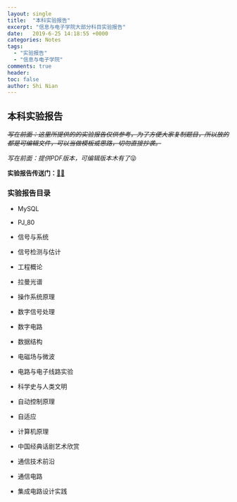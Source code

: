 ```yaml
---
layout: single
title:  "本科实验报告"
excerpt: "信息与电子学院大部分科目实验报告"
date:   2019-6-25 14:18:55 +0000
categories: Notes
tags: 
  - "实验报告"
  - "信息与电子学院"
comments: true
header:
toc: false
author: Shi Nian
---
```


## 本科实验报告

~~*写在前面：这里所提供的的实验报告仅供参考，为了方便大家复制题目，所以放的都是可编辑文件，可以当做模板或思路，切勿直接抄袭。*~~

*写在前面：提供PDF版本，可编辑版本木有了*:stuck_out_tongue_winking_eye:

**实验报告传送门：**[:raising_hand_woman:](https://github.com/shinianzhihou/BITlife/tree/master/%E5%AE%9E%E9%AA%8C%E6%8A%A5%E5%91%8A)

### 实验报告目录

- MySQL

- PJ_80

- 信号与系统

- 信号检测与估计

- 工程概论

- 拉曼光谱

- 操作系统原理

- 数字信号处理

- 数字电路

- 数据结构

- 电磁场与微波

- 电路与电子线路实验

- 科学史与人类文明

- 自动控制原理

- 自适应

- 计算机原理

- 中国经典话剧艺术欣赏

- 通信技术前沿

- 通信电路

- 集成电路设计实践
